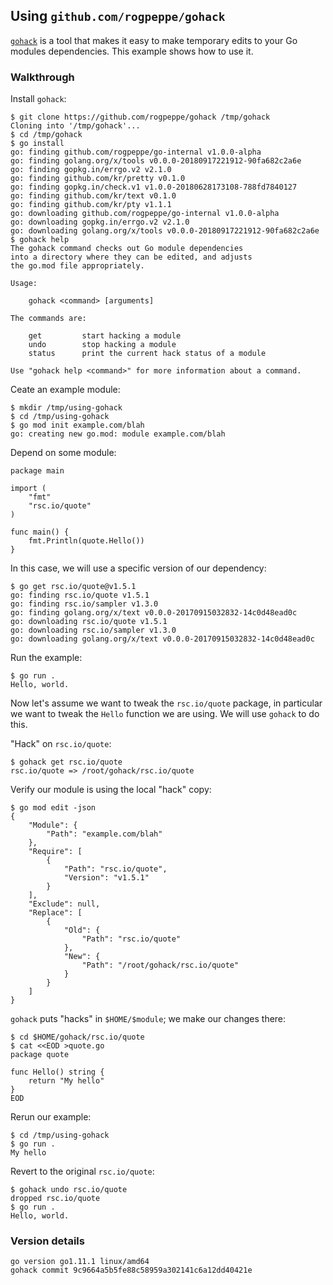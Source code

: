 <!-- __JSON: egrunner script.sh # LONG ONLINE

## Using `github.com/rogpeppe/gohack`

[`gohack`](https://github.com/rogpeppe/gohack) is a tool that makes it easy to make temporary edits to your Go modules dependencies. This example shows how to
use it.

### Walkthrough

Install `gohack`:

```
{{PrintBlock "install gohack" -}}
```

Ceate an example module:

```
{{PrintBlock "setup" -}}
```

Depend on some module:

```
{{PrintBlockOut "simple example" -}}
```

In this case, we will use a specific version of our dependency:

```
{{PrintBlock "use a specific version of quote" -}}
```

Run the example:

```
{{PrintBlock "run example" -}}
```

Now let's assume we want to tweak the `rsc.io/quote` package, in particular we want to tweak the `Hello` function we are
using. We will use `gohack` to do this.


"Hack" on `rsc.io/quote`:

```
{{PrintBlock "gohack quote" -}}
```

Verify our module is using the local "hack" copy:

```
{{PrintBlock "see replace" -}}
```

`gohack` puts "hacks" in `$HOME/$module`; we make our changes there:


```
{{PrintBlock "make edit" -}}
```

Rerun our example:

```
{{PrintBlock "rerun" -}}
```

Revert to the original `rsc.io/quote`:

```
{{PrintBlock "undo" -}}
```

### Version details

```
{{PrintBlockOut "version details" -}}
```

-->

## Using `github.com/rogpeppe/gohack`

[`gohack`](https://github.com/rogpeppe/gohack) is a tool that makes it easy to make temporary edits to your Go modules dependencies. This example shows how to
use it.

### Walkthrough

Install `gohack`:

```
$ git clone https://github.com/rogpeppe/gohack /tmp/gohack
Cloning into '/tmp/gohack'...
$ cd /tmp/gohack
$ go install
go: finding github.com/rogpeppe/go-internal v1.0.0-alpha
go: finding golang.org/x/tools v0.0.0-20180917221912-90fa682c2a6e
go: finding gopkg.in/errgo.v2 v2.1.0
go: finding github.com/kr/pretty v0.1.0
go: finding gopkg.in/check.v1 v1.0.0-20180628173108-788fd7840127
go: finding github.com/kr/text v0.1.0
go: finding github.com/kr/pty v1.1.1
go: downloading github.com/rogpeppe/go-internal v1.0.0-alpha
go: downloading gopkg.in/errgo.v2 v2.1.0
go: downloading golang.org/x/tools v0.0.0-20180917221912-90fa682c2a6e
$ gohack help
The gohack command checks out Go module dependencies
into a directory where they can be edited, and adjusts
the go.mod file appropriately.

Usage:

	gohack <command> [arguments]

The commands are:

	get         start hacking a module
	undo        stop hacking a module
	status      print the current hack status of a module

Use "gohack help <command>" for more information about a command.
```

Ceate an example module:

```
$ mkdir /tmp/using-gohack
$ cd /tmp/using-gohack
$ go mod init example.com/blah
go: creating new go.mod: module example.com/blah
```

Depend on some module:

```
package main

import (
	"fmt"
	"rsc.io/quote"
)

func main() {
	fmt.Println(quote.Hello())
}
```

In this case, we will use a specific version of our dependency:

```
$ go get rsc.io/quote@v1.5.1
go: finding rsc.io/quote v1.5.1
go: finding rsc.io/sampler v1.3.0
go: finding golang.org/x/text v0.0.0-20170915032832-14c0d48ead0c
go: downloading rsc.io/quote v1.5.1
go: downloading rsc.io/sampler v1.3.0
go: downloading golang.org/x/text v0.0.0-20170915032832-14c0d48ead0c
```

Run the example:

```
$ go run .
Hello, world.
```

Now let's assume we want to tweak the `rsc.io/quote` package, in particular we want to tweak the `Hello` function we are
using. We will use `gohack` to do this.


"Hack" on `rsc.io/quote`:

```
$ gohack get rsc.io/quote
rsc.io/quote => /root/gohack/rsc.io/quote
```

Verify our module is using the local "hack" copy:

```
$ go mod edit -json
{
	"Module": {
		"Path": "example.com/blah"
	},
	"Require": [
		{
			"Path": "rsc.io/quote",
			"Version": "v1.5.1"
		}
	],
	"Exclude": null,
	"Replace": [
		{
			"Old": {
				"Path": "rsc.io/quote"
			},
			"New": {
				"Path": "/root/gohack/rsc.io/quote"
			}
		}
	]
}
```

`gohack` puts "hacks" in `$HOME/$module`; we make our changes there:


```
$ cd $HOME/gohack/rsc.io/quote
$ cat <<EOD >quote.go
package quote

func Hello() string {
	return "My hello"
}
EOD
```

Rerun our example:

```
$ cd /tmp/using-gohack
$ go run .
My hello
```

Revert to the original `rsc.io/quote`:

```
$ gohack undo rsc.io/quote
dropped rsc.io/quote
$ go run .
Hello, world.
```

### Version details

```
go version go1.11.1 linux/amd64
gohack commit 9c9664a5b5fe88c58959a302141c6a12dd40421e
```

<!-- END -->
